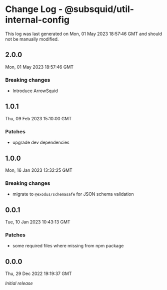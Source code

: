 # Change Log - @subsquid/util-internal-config

This log was last generated on Mon, 01 May 2023 18:57:46 GMT and should not be manually modified.

## 2.0.0
Mon, 01 May 2023 18:57:46 GMT

### Breaking changes

- Introduce ArrowSquid

## 1.0.1
Thu, 09 Feb 2023 15:10:00 GMT

### Patches

- upgrade dev dependencies

## 1.0.0
Mon, 16 Jan 2023 13:32:25 GMT

### Breaking changes

- migrate to `@exodus/schemasafe` for JSON schema validation

## 0.0.1
Tue, 10 Jan 2023 10:43:13 GMT

### Patches

- some required files where missing from npm package

## 0.0.0
Thu, 29 Dec 2022 19:19:37 GMT

_Initial release_

